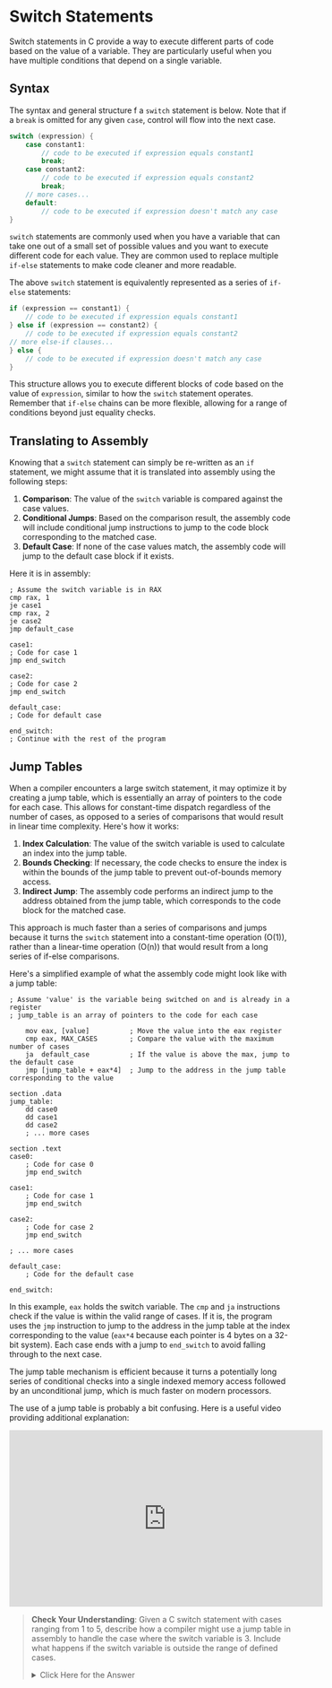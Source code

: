 # Switch Statements

Switch statements in C provide a way to execute different parts of code based on the value of a variable. They are particularly useful when you have multiple conditions that depend on a single variable.

## Syntax

The syntax and general structure f a `switch` statement is below.  Note that if a `break` is omitted for any given `case`, control will flow into the next case.

```c
switch (expression) {
    case constant1:
        // code to be executed if expression equals constant1
        break;
    case constant2:
        // code to be executed if expression equals constant2
        break;
    // more cases...
    default:
        // code to be executed if expression doesn't match any case
}
```

`switch` statements are commonly used when you have a variable that can take one out of a small set of possible values and you want to execute different code for each value.  They are common used to replace multiple `if-else` statements to make  code cleaner and more readable.

The above `switch` statement is equivalently represented as a series of `if-else` statements:

```c
if (expression == constant1) {
    // code to be executed if expression equals constant1
} else if (expression == constant2) {
    // code to be executed if expression equals constant2
// more else-if clauses...
} else {
    // code to be executed if expression doesn't match any case
}
```

This structure allows you to execute different blocks of code based on the value of `expression`, similar to how the `switch` statement operates. Remember that `if-else` chains can be more flexible, allowing for a range of conditions beyond just equality checks.

## Translating to Assembly

Knowing that a `switch` statement can simply be re-written as an `if` statement, we might assume that it is translated into assembly using the following steps:

1. **Comparison**: The value of the `switch` variable is compared against the case values.
2. **Conditional Jumps**: Based on the comparison result, the assembly code will include conditional jump instructions to jump to the code block corresponding to the matched case.
3. **Default Case**: If none of the case values match, the assembly code will jump to the default case block if it exists.

Here it is in assembly:

```assembly
; Assume the switch variable is in RAX
cmp rax, 1
je case1
cmp rax, 2
je case2
jmp default_case

case1:
; Code for case 1
jmp end_switch

case2:
; Code for case 2
jmp end_switch

default_case:
; Code for default case

end_switch:
; Continue with the rest of the program
```

## Jump Tables

When a compiler encounters a large switch statement, it may optimize it by creating a jump table, which is essentially an array of pointers to the code for each case. This allows for constant-time dispatch regardless of the number of cases, as opposed to a series of comparisons that would result in linear time complexity. Here's how it works:

1. **Index Calculation**: The value of the switch variable is used to calculate an index into the jump table.
2. **Bounds Checking**: If necessary, the code checks to ensure the index is within the bounds of the jump table to prevent out-of-bounds memory access.
3. **Indirect Jump**: The assembly code performs an indirect jump to the address obtained from the jump table, which corresponds to the code block for the matched case.

This approach is much faster than a series of comparisons and jumps because it turns the `switch` statement into a constant-time operation (O(1)), rather than a linear-time operation (O(n)) that would result from a long series of if-else comparisons.

Here's a simplified example of what the assembly code might look like with a jump table:

```assembly
; Assume 'value' is the variable being switched on and is already in a register
; jump_table is an array of pointers to the code for each case

    mov eax, [value]          ; Move the value into the eax register
    cmp eax, MAX_CASES        ; Compare the value with the maximum number of cases
    ja  default_case          ; If the value is above the max, jump to the default case
    jmp [jump_table + eax*4]  ; Jump to the address in the jump table corresponding to the value

section .data
jump_table:
    dd case0
    dd case1
    dd case2
    ; ... more cases

section .text
case0:
    ; Code for case 0
    jmp end_switch

case1:
    ; Code for case 1
    jmp end_switch

case2:
    ; Code for case 2
    jmp end_switch

; ... more cases

default_case:
    ; Code for the default case

end_switch:
```

In this example, `eax` holds the switch variable. The `cmp` and `ja` instructions check if the value is within the valid range of cases. If it is, the program uses the `jmp` instruction to jump to the address in the jump table at the index corresponding to the value (`eax*4` because each pointer is 4 bytes on a 32-bit system). Each case ends with a jump to `end_switch` to avoid falling through to the next case.

The jump table mechanism is efficient because it turns a potentially long series of conditional checks into a single indexed memory access followed by an unconditional jump, which is much faster on modern processors.

The use of a jump table is probably a bit confusing.  Here is a useful video providing additional explanation:

<div class="embed"><iframe width="560" height="315" src="https://www.youtube.com/embed/1r6oflIjC6Q?si=rjg9T7zBFO7XbZB7" title="YouTube video player" frameborder="0" allow="accelerometer; autoplay; clipboard-write; encrypted-media; gyroscope; picture-in-picture; web-share" allowfullscreen></iframe></div>

> **Check Your Understanding**: Given a C switch statement with cases ranging from 1 to 5, describe how a compiler might use a jump table in assembly to handle the case where the switch variable is 3. Include what happens if the switch variable is outside the range of defined cases.
> <details><summary>Click Here for the Answer</summary> In assembly, when the switch variable is 3, the compiler would first check if the variable is within the valid range (1 to 5). If it is, the compiler calculates the offset by subtracting the lowest case value (1 in this scenario) from the switch variable (3 - 1 = 2) and then uses this offset to index into the jump table. The indexed position in the jump table contains the memory address of the code block for case 3, and the assembly code would use an indirect jump to that address to execute the case.
>
> If the switch variable is outside the range of defined cases (less than 1 or greater than 5), the assembly code would jump to the default case’s code block. This is typically handled by a comparison and a conditional jump instruction that redirects the flow to the default label if the variable does not match any case label.</details>